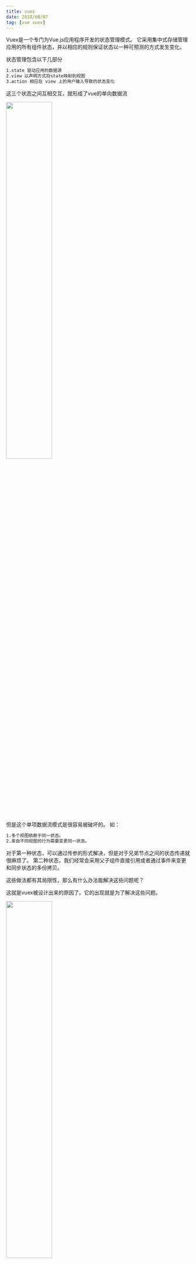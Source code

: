 ```yaml
---
title: vuex
date: 2018/08/07
tag: [vue vuex]
---
```


Vuex是一个专门为Vue.js应用程序开发的状态管理模式。
它采用集中式存储管理应用的所有组件状态，并以相应的规则保证状态以一种可预测的方式发生变化。

状态管理包含以下几部分
```html
1.state 驱动应用的数据源
2.view 以声明方式将state映射到视图
3.action 相应在 view 上的用户输入导致的状态变化
```

这三个状态之间互相交互，就形成了vue的单向数据流

<img src="https://vuex.vuejs.org/flow.png" width="50%" height="50%">

但是这个单项数据流模式是很容易被破坏的。
如：
```html
1.多个视图依赖于同一状态。
2.来自不同视图的行为需要变更同一状态。
```

对于第一种状态，可以通过传参的形式解决，但是对于兄弟节点之间的状态传递就很麻烦了。
第二种状态，我们经常会采用父子组件直接引用或者通过事件来变更和同步状态的多份拷贝。

这些做法都有其局限性，那么有什么办法能解决这些问题呢？


这就是vuex被设计出来的原因了。它的出现就是为了解决这些问题。

<img src="https://vuex.vuejs.org/vuex.png" width="50%" height="50%">

### 核心概念

```html
state：vuex使用单一状态树，一个对象包含了全部应用层级的状态，是唯一数据源。
```
由于vuex的状态是存储是响应式的，从store实例中读取状态，最简单的方法就是在计算属性中返回某个状态。


除此之外，vue 还通过store选项，提供了一种机制，将状态从根组件 注入到每一个子组件。
```javascript

import Vue from 'vue'
import Vuex from 'vuex'
import * as actions from './actions'
import * as getters from './getters'
import state from './state'
import mutations from './mutations'

Vue.use(Vuex)

const debug = process.env.NODE_ENV !== 'production'

let store = new Vuex.Store({
  actions,
  getters,
  state,
  mutations,
})


const app = new Vue({
  el: '#app',
  store, // 把 store 对象提供给 “store” 选项，这可以把 store 的实例注入所有的子组件
  components: { Counter },
  template: `
    <div class="app">
      <counter></counter>
    </div>
  `
})
```
通过在根实例中注册store选项，该store实例会注入到根组件下所有子组件中
子组件能通过 this.$store 访问到。

```html
getter： 通过getter获取属性，可以在获取state的时候对属性进行过滤或者计算。
```
getter的返回值跟计算属性一样，会被缓存，只有当依赖属性变化的时候才会重新计算，可以看做是store的计算属性。
getter可以返回一个函数，来实现给getter传参。
当getter返回的是一个函数的时候，通过方法访问的时候，每次都会去进行调用，不会缓存结果。


```html
mutation：更改vuex中store状态的唯一方法就是提交mutation
```
vuex中的mutation类似于事件
每个mutation都有一个字符串 事件类型（type）和一个回调函数（handler）
这个回调函数就是我们实际进行状态更改的地方，它接受一个state作为第一个参数。

定义一个mutation
```javascript
const store = new Vuex.Store({
  state: {
    count: 1
  },
  mutations: {
    increment (state, n) {
      // 变更状态
      state.count++
    }
  }
})
```

调用一个mutation
```javascript
// 字符串的方式调用
store.commit('increment', n)

// 对象的方式调用cc
store.commit({
  type: 'increment',
  amount: 10
  ... // 更多字段
})
```
第二个参数‘n’叫做载荷，通常情况n是一个对象，这样方便传更多的参数。

特别注意：mutation必须是同步函数。
那么如果是异步请求怎么办呢？

此时，就需要用到另一个核心概念Action了


```html
action：action和mutation类型，区别在于，action是提交一个mutation而直接变更状态。
```
action可以包含任意异步操作。

Action 函数接受一个与 store 实例具有相同方法和属性的 context 对象作为参数。
context可以有commit、state、getters、
因此，可以直接通过参数调用commit触发mutation。
```javascript
// 定义一个action
actions: {
  incrementAsync ({ commit }) {
    setTimeout(() => {
      commit('increment')
    }, 1000)
  }
}

// 调用一个action action也支持荷载，支持对象和字符串的方式传参
// 以载荷形式分发
store.dispatch('incrementAsync', {
  amount: 10
})

// 以对象形式分发
store.dispatch({
  type: 'incrementAsync',
  amount: 10
})
```

store.dispatch可以处理被触发action的处理函数返回的Promise，并且 store.dispatch仍旧返回Promise
```javascript
// 定义异步的action
actions: {
  actionA ({ commit }) {
    return new Promise((resolve, reject) => {
      setTimeout(() => {
        commit('someMutation')
        resolve()
      }, 1000)
    })
  }
}

// dispatch一个promise
store.dispatch('actionA').then(() => {
  // ...
})
```

```html
module：将store分割成模块，每个模块拥有自己的state、mutation、action、getter、嵌套子模块等。这个模块就是module
```
如果store非常大的时候，非常不好管理，这时候就可以将其分割为小的module了。


```javascript
const moduleA = {
  state: { ... },
  mutations: { ... },
  actions: { ... },
  getters: { ... }
}

const moduleB = {
  state: { ... },
  mutations: { ... },
  actions: { ... }
}

const store = new Vuex.Store({
  modules: {
    a: moduleA,
    b: moduleB
  }
})

store.state.a // -> moduleA 的状态
store.state.b // -> moduleB 的状态
```
对于模块内部的 mutation 和 getter，接收的第一个参数是模块的局部状态对象。
对于模块内部的 action，局部状态通过 context.state 暴露出来，根节点状态则为 context.rootState
对于模块内部的 getter，根节点状态会作为第三个参数暴露出来

#### 模块命名空间
默认情况下，模块内部的 action、mutation 和 getter 是注册在全局命名空间的——这样使得多个模块能够对同一 mutation 或 action 作出响应。
如果希望你的模块具有更高的封装度和复用性，你可以通过添加 namespaced: true 的方式使其成为带命名空间的模块
```javascript
const store = new Vuex.Store({
  modules: {
    account: {
      namespaced: true, // 待命名空间的模块，（命名空间控制属性会继承）
    }
  }
})
```

### 传送门
https://vuex.vuejs.org/zh/

















